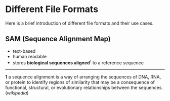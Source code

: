 # Different File Formats
Here is a brief introduction of different file formats and their use cases.

## SAM (Sequence Alignment Map)
- text-based
- human readable
- stores **biological sequences aligned**<sup>1</sup> to a reference sequence 
















-------------
**1** a sequence alignment is a way of arranging the sequences of DNA, RNA, or protein to identify regions of similarity that may be a consequence of functional, structural, or evolutionary relationships between the sequences. (*wikipedia*)

